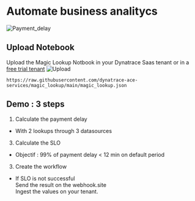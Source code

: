 # Automate business analitycs
![Payment_delay](https://github.com/dynatrace-ace-services/magic_lookup/blob/main/payment_delay.png?raw=true)

## Upload Notebook
Upload the Magic Lookup Notbook in your Dynatrace Saas tenant or in a [free trial tenant](https://www.dynatrace.com/trial) 
![Upload](https://github.com/dynatrace-ace-services/magic_lookup/blob/main/upload_notebook.png?raw=true)

    https://raw.githubusercontent.com/dynatrace-ace-services/magic_lookup/main/magic_lookup.json  


##  Demo : 3 steps 
1) Calculate the payment delay  

- With 2 lookups through 3 datasources  

3) Calculate the SLO   

- Objectif : 99% of payment delay < 12 min on default period  

3) Create the workflow  

- If SLO is not successful  
Send the result on the webhook.site  
Ingest the values on your tenant.
